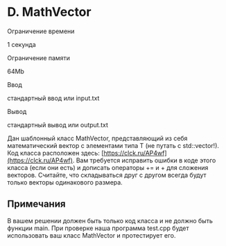 D. MathVector
=============

Ограничение времени

1 секунда

Ограничение памяти

64Mb

Ввод

стандартный ввод или input.txt

Вывод

стандартный вывод или output.txt

Дан шаблонный класс MathVector<T>, представляющий из себя математический вектор с элементами типа T (не путать с std::vector!). Код класса расположен здесь: [https://clck.ru/AP4wf](https://clck.ru/AP4wf). Вам требуется исправить ошибки в коде этого класса (если они есть) и дописать операторы += и + для сложения векторов. Считайте, что складываться друг с другом всегда будут только векторы одинакового размера.

Примечания
----------

В вашем решении должен быть только код класса и не должно быть функции main. При проверке наша программа test.cpp будет использовать ваш класс MathVector<T> и протестирует его.